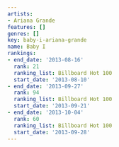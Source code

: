 ```yaml
---
artists:
- Ariana Grande
features: []
genres: []
key: baby-i-ariana-grande
name: Baby I
rankings:
- end_date: '2013-08-16'
  rank: 21
  ranking_list: Billboard Hot 100
  start_date: '2013-08-10'
- end_date: '2013-09-27'
  rank: 94
  ranking_list: Billboard Hot 100
  start_date: '2013-09-21'
- end_date: '2013-10-04'
  rank: 60
  ranking_list: Billboard Hot 100
  start_date: '2013-09-28'
---
```


